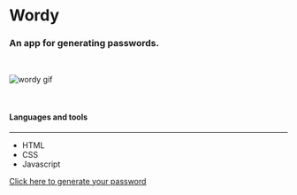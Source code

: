 # Wordy
### An app for generating passwords.  
<br/>

![wordy gif](https://i.ibb.co/pQGyCDG/ezgif-com-gif-maker.gif)


<br/>

#### Languages and tools 
---

* HTML
* CSS
* Javascript

<a href="https://ahbenn86.github.io/Password-Generator/">Click here to generate your password<a/>
